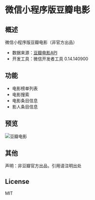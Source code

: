 # 微信小程序版豆瓣电影

## 概述
微信小程序版豆瓣电影（非官方出品）
- 数据来源：[豆瓣电影API](https://developers.douban.com/wiki/?title=movie_v2)
- 开发工具：微信开发者工具 0.14.140900


## 功能
- 电影榜单列表
- 电影搜索
- 电影条目信息
- 影人条目信息

## 预览
![豆瓣电影](https://github.com/bruintong/wechat-webapp-douban-movie/blob/master/screenshots/douban-movie.gif)

## 其他
声明：非豆瓣官方出品，引用请注明出处

## License
MIT
